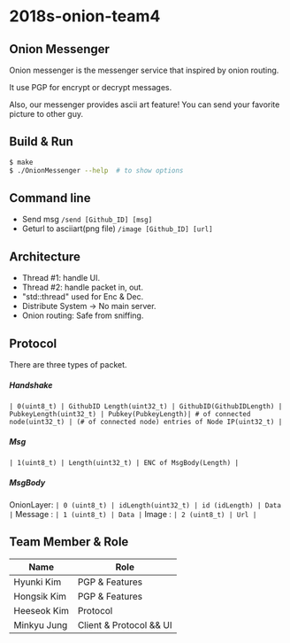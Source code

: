 2018s-onion-team4
=====

Onion Messenger
-----
Onion messenger is the messenger service that inspired by onion routing.

It use PGP for encrypt or decrypt messages.

Also, our messenger provides ascii art feature! You can send your favorite picture to other guy.

Build & Run
-----
```sh
$ make
$ ./OnionMessenger --help  # to show options
```

Command line
-----
- Send msg
`/send [Github_ID] [msg]`
- Geturl to asciiart(png file)
`/image [Github_ID] [url]`

Architecture
-----
- Thread #1: handle UI.
- Thread #2: handle packet in, out.
- "std::thread" used for Enc & Dec.
- Distribute System -> No main server.
- Onion routing: Safe from sniffing.

Protocol
-----
There are three types of packet.

##### Handshake
`| 0(uint8_t) | GithubID Length(uint32_t) | GithubID(GithubIDLength) |
PubkeyLength(uint32_t) | Pubkey(PubkeyLength)| # of connected node(uint32_t)
| (# of connected node) entries of Node IP(uint32_t) |`

##### Msg
`| 1(uint8_t) | Length(uint32_t) | ENC of MsgBody(Length) |`

##### MsgBody
OnionLayer: `| 0 (uint8_t) | idLength(uint32_t) | id (idLength) | Data |`
Message   : `| 1 (uint8_t) | Data |`
Image     : `| 2 (uint8_t) | Url |`

Team Member & Role
-----
| Name        | Role                    |
|-------------|-------------------------|
| Hyunki Kim  | PGP & Features          |
| Hongsik Kim | PGP & Features          |
| Heeseok Kim | Protocol                |
| Minkyu Jung | Client & Protocol && UI |
